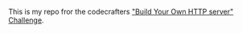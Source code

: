
This is my repo fror the codecrafters
["Build Your Own HTTP server" Challenge](https://app.codecrafters.io/courses/http-server/overview).


